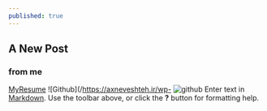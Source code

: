 ```yaml
---
published: true
---
```

## A New Post
### from me
[MyResume]({{site.baseurl}}/resume/ "Resume")
![Github](/https://axneveshteh.ir/wp-
![github]({{site.baseurl}}/https://c7.uihere.com/files/183/633/123/5bbb08523e1ea.jpg)
Enter text in [Markdown](http://daringfireball.net/projects/markdown/). Use the toolbar above, or click the **?** button for formatting help.
